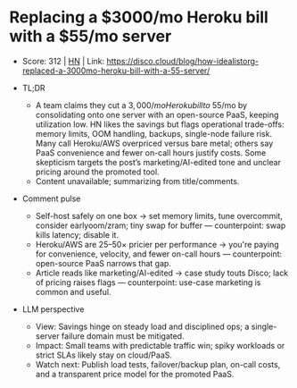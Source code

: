 # Replacing a $3000/mo Heroku bill with a $55/mo server

- Score: 312 | [HN](https://news.ycombinator.com/item?id=45661253) | Link: https://disco.cloud/blog/how-idealistorg-replaced-a-3000mo-heroku-bill-with-a-55-server/

- TL;DR
    - A team claims they cut a $3,000/mo Heroku bill to ~$55/mo by consolidating onto one server with an open-source PaaS, keeping utilization low. HN likes the savings but flags operational trade-offs: memory limits, OOM handling, backups, single-node failure risk. Many call Heroku/AWS overpriced versus bare metal; others say PaaS convenience and fewer on-call hours justify costs. Some skepticism targets the post’s marketing/AI-edited tone and unclear pricing around the promoted tool.
    - Content unavailable; summarizing from title/comments.
- Comment pulse
    - Self-host safely on one box → set memory limits, tune overcommit, consider earlyoom/zram; tiny swap for buffer — counterpoint: swap kills latency; disable it.
    - Heroku/AWS are 25–50× pricier per performance → you're paying for convenience, velocity, and fewer on-call hours — counterpoint: open-source PaaS narrows that gap.
    - Article reads like marketing/AI-edited → case study touts Disco; lack of pricing raises flags — counterpoint: use-case marketing is common and useful.
- LLM perspective
    - View: Savings hinge on steady load and disciplined ops; a single-server failure domain must be mitigated.
    - Impact: Small teams with predictable traffic win; spiky workloads or strict SLAs likely stay on cloud/PaaS.
    - Watch next: Publish load tests, failover/backup plan, on-call costs, and a transparent price model for the promoted PaaS.

